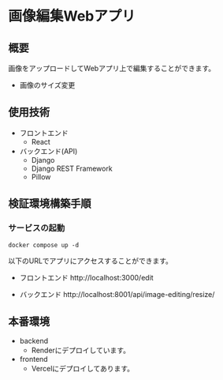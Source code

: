# 画像編集Webアプリ

## 概要
画像をアップロードしてWebアプリ上で編集することができます。
* 画像のサイズ変更

## 使用技術
* フロントエンド
    * React
* バックエンド(API)
    * Django
    * Django REST Framework
    * Pillow


## 検証環境構築手順
### サービスの起動
```
docker compose up -d
```

以下のURLでアプリにアクセスすることができます。
* フロントエンド
http://localhost:3000/edit

* バックエンド
http://localhost:8001/api/image-editing/resize/


## 本番環境
* backend
    * Renderにデプロイしています。
* frontend
    * Vercelにデプロイしてあります。

